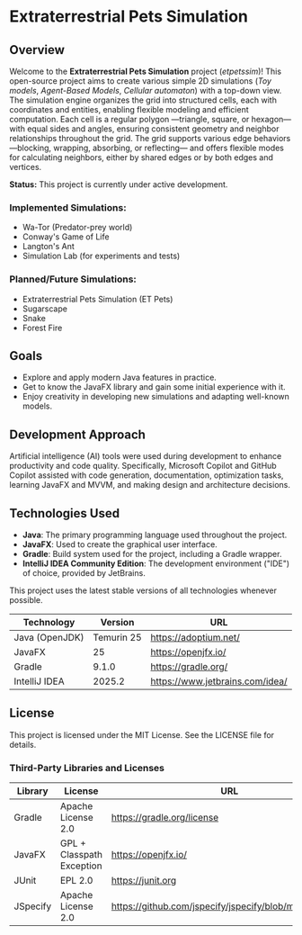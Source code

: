 # Extraterrestrial Pets Simulation

## Overview

Welcome to the **Extraterrestrial Pets Simulation** project (_etpetssim_)!
This open-source project aims to create various simple 2D simulations (_Toy models_, _Agent-Based Models_, _Cellular
automaton_) with a top-down view.
The simulation engine organizes the grid into structured cells, each with coordinates and entities, enabling flexible
modeling and efficient computation.
Each cell is a regular polygon —triangle, square, or hexagon— with equal sides and angles, ensuring consistent geometry
and neighbor relationships throughout the grid.
The grid supports various edge behaviors —blocking, wrapping, absorbing, or reflecting— and offers flexible modes for
calculating neighbors, either by shared edges or by both edges and vertices.

**Status:** This project is currently under active development.

### Implemented Simulations:

- Wa-Tor (Predator-prey world)
- Conway's Game of Life
- Langton's Ant
- Simulation Lab (for experiments and tests)

### Planned/Future Simulations:

- Extraterrestrial Pets Simulation (ET Pets)
- Sugarscape
- Snake
- Forest Fire

## Goals

- Explore and apply modern Java features in practice.
- Get to know the JavaFX library and gain some initial experience with it.
- Enjoy creativity in developing new simulations and adapting well-known models.

## Development Approach

Artificial intelligence (AI) tools were used during development to enhance productivity and code quality. Specifically,
Microsoft Copilot and GitHub Copilot assisted with code generation, documentation, optimization tasks, learning JavaFX
and MVVM, and making design and architecture decisions.

## Technologies Used

- **Java**: The primary programming language used throughout the project.
- **JavaFX**: Used to create the graphical user interface.
- **Gradle**: Build system used for the project, including a Gradle wrapper.
- **IntelliJ IDEA Community Edition**: The development environment ("IDE") of choice, provided by JetBrains.

This project uses the latest stable versions of all technologies whenever possible.

| Technology     | Version    | URL                             |
|----------------|------------|---------------------------------|
| Java (OpenJDK) | Temurin 25 | https://adoptium.net/           |
| JavaFX         | 25         | https://openjfx.io/             |
| Gradle         | 9.1.0      | https://gradle.org/             |
| IntelliJ IDEA  | 2025.2     | https://www.jetbrains.com/idea/ |

## License

This project is licensed under the MIT License. See the LICENSE file for details.

### Third-Party Libraries and Licenses

| Library  | License                   | URL                                                    |
|----------|---------------------------|--------------------------------------------------------|
| Gradle   | Apache License 2.0        | https://gradle.org/license                             |
| JavaFX   | GPL + Classpath Exception | https://openjfx.io/                                    |
| JUnit    | EPL 2.0                   | https://junit.org                                      |
| JSpecify | Apache License 2.0        | https://github.com/jspecify/jspecify/blob/main/LICENSE |
